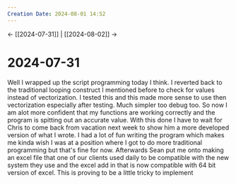 ```yaml
---
Creation Date: 2024-08-01 14:52
---
```


<- [[2024-07-31]] | [[2024-08-02]] ->

# 2024-07-31
Well I wrapped up the script programming today I think. I reverted back to the traditional looping construct I mentioned before to check for values instead of vectorization. I tested this and this made more sense to use then vectorization especially after testing. Much simpler too debug too. So now I am alot more confident that my functions are working correctly and the program is spitting out an accurate value. With this done I have to wait for Chris to come back from vacation next week to show him a more developed version of what I wrote. I had a lot of fun writing the program which makes me kinda wish I was at a position where I got to do more traditional programming but that's fine for now. Afterwards Sean put me onto making an excel file that one of our clients used daily to be compatible with the new system they use and the excel add in that is now compatible with 64 bit version of excel. This is proving to be a little tricky to implement 